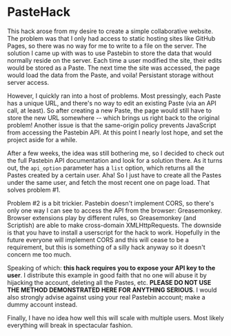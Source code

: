 PasteHack
=========

This hack arose from my desire to create a simple collaborative website. The problem was that I only had access to static hosting sites like GitHub Pages, so there was no way for me to write to a file on the server. The solution I came up with was to use Pastebin to store the data that would normally reside on the server. Each time a user modified the site, their edits would be stored as a Paste. The next time the site was accessed, the page would load the data from the Paste, and voila! Persistant storage without server access.

However, I quickly ran into a host of problems. Most pressingly, each Paste has a unique URL, and there's no way to edit an existing Paste (via an API call, at least). So after creating a new Paste, the page would still have to store the new URL somewhere -- which brings us right back to the original problem! Another issue is that the same-origin policy prevents JavaScript from accessing the Pastebin API. At this point I nearly lost hope, and set the project aside for a while.

After a few weeks, the idea was still bothering me, so I decided to check out the full Pastebin API documentation and look for a solution there. As it turns out, the `api_option` parameter has a `list` option, which returns all the Pastes created by a certain user. Aha! So I just have to create all the Pastes under the same user, and fetch the most recent one on page load. That solves problem #1.

Problem #2 is a bit trickier. Pastebin doesn't implement CORS, so there's only one way I can see to access the API from the browser: Greasemonkey. Browser extensions play by different rules, so Greasemonkey (and Scriptish) are able to make cross-domain XMLHttpRequests. The downside is that you have to install a userscript for the hack to work. Hopefully in the future everyone will implement CORS and this will cease to be a requirement, but this is something of a silly hack anyway so it doesn't concern me too much.

Speaking of which: **this hack requires you to expose your API key to the user**. I distribute this example in good faith that no one will abuse it by hijacking the account, deleting all the Pastes, etc. **PLEASE DO NOT USE THE METHOD DEMONSTRATED HERE FOR ANYTHING SERIOUS**. I would also strongly advise against using your real Pastebin account; make a dummy account instead.

Finally, I have no idea how well this will scale with multiple users. Most likely everything will break in spectacular fashion.
